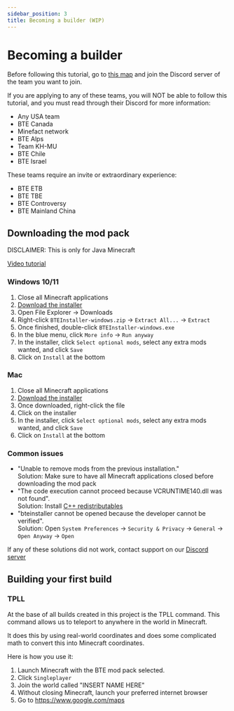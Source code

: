 ```yaml
---
sidebar_position: 3
title: Becoming a builder (WIP)
---
```

# Becoming a builder

Before following this tutorial, go to [this map](https://www.google.com/maps/d/u/0/viewer?mid=114VY4uNAIJ0cEuiOagkJgpFYaT26vw0E&ll=-3.81666561775622e-14%2C73.98213445019763&z=2) and join the Discord server of the team you want to join.

If you are applying to any of these teams, you will NOT be able to follow this tutorial, and you must read through their Discord for more information:

* Any USA team
* BTE Canada
* Minefact network
* BTE Alps
* Team KH-MU
* BTE Chile
* BTE Israel

These teams require an invite or extraordinary experience:

* BTE ETB
* BTE TBE
* BTE Controversy
* BTE Mainland China

## Downloading the mod pack

DISCLAIMER: This is only for Java Minecraft

[Video tutorial](https://www.youtube.com/watch?v=T174gWwD1MU)

### Windows 10/11

1. Close all Minecraft applications
2. [Download the installer](https://s3.buildtheearth.net/public/installer/latest/BTEInstaller-windows.zip)
3. Open File Explorer &rarr; Downloads
4. Right-click `BTEInstaller-windows.zip` &rarr; `Extract All...` &rarr; `Extract`
5. Once finished, double-click `BTEInstaller-windows.exe`
6. In the blue menu, click `More info` &rarr; `Run anyway`
7. In the installer, click `Select optional mods`, select any extra mods wanted, and click `Save`
8. Click on `Install` at the bottom

### Mac

1. Close all Minecraft applications
2. [Download the installer](https://s3.buildtheearth.net/public/installer/latest/BTEInstaller-mac.dmg)
3. Once downloaded, right-click the file
4. Click on the installer
5. In the installer, click `Select optional mods`, select any extra mods wanted, and click `Save`
6. Click on `Install` at the bottom

### Common issues

* "Unable to remove mods from the previous installation."\
  Solution: Make sure to have all Minecraft applications closed before downloading the mod pack
* "The code execution cannot proceed because VCRUNTIME140.dll was not found".\
  Solution: Install [C++ redistributables](https://www.microsoft.com/en-us/download/confirmation.aspx?id=52685)
* "bteinstaller cannot be opened because the developer cannot be verified".\
  Solution: Open `System Preferences` &rarr; `Security & Privacy` &rarr; `General` &rarr; `Open Anyway` &rarr; `Open`

If any of these solutions did not work, contact support on our [Discord server](https://discord.gg/buildtheearth)

## Building your first build

### TPLL

At the base of all builds created in this project is the TPLL command. This command allows us to teleport to anywhere in the world in Minecraft.

It does this by using real-world coordinates and does some complicated math to convert this into Minecraft coordinates.

Here is how you use it:

1. Launch Minecraft with the BTE mod pack selected.
2. Click `Singleplayer`
3. Join the world called "INSERT NAME HERE"
4. Without closing Minecraft, launch your preferred internet browser
5. Go to <https://www.google.com/maps>